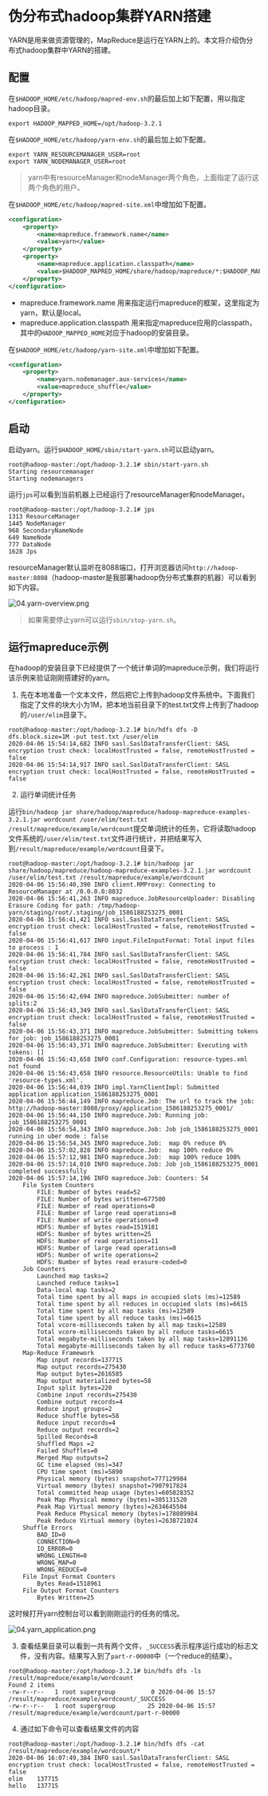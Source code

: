 # 伪分布式hadoop集群YARN搭建

YARN是用来做资源管理的，MapReduce是运行在YARN上的。本文将介绍伪分布式hadoop集群中YARN的搭建。

## 配置

在`$HADOOP_HOME/etc/hadoop/mapred-env.sh`的最后加上如下配置，用以指定hadoop目录。

```text
export HADOOP_MAPPED_HOME=/opt/hadoop-3.2.1
```

在`$HADOOP_HOME/etc/hadoop/yarn-env.sh`的最后加上如下配置。

```text
export YARN_RESOURCEMANAGER_USER=root
export YARN_NODEMANAGER_USER=root
```

> yarn中有resourceManager和nodeManager两个角色，上面指定了运行这两个角色的用户。

在`$HADOOP_HOME/etc/hadoop/mapred-site.xml`中增加如下配置。

```xml
<configuration>
    <property>
        <name>mapreduce.framework.name</name>
        <value>yarn</value>
    </property>
    <property>
        <name>mapreduce.application.classpath</name>
        <value>$HADOOP_MAPRED_HOME/share/hadoop/mapreduce/*:$HADOOP_MAPRED_HOME/share/hadoop/mapreduce/lib/*</value>
    </property>
</configuration>
```

* mapreduce.framework.name 用来指定运行mapreduce的框架，这里指定为yarn，默认是local。
* mapreduce.application.classpath 用来指定mapreduce应用的classpath，其中的`HADOOP_MAPPED_HOME`对应于hadoop的安装目录。


在`$HADOOP_HOME/etc/hadoop/yarn-site.xml`中增加如下配置。

```xml
<configuration>
    <property>
        <name>yarn.nodemanager.aux-services</name>
        <value>mapreduce_shuffle</value>
    </property>
</configuration>
```

## 启动

启动yarn。运行`$HADOOP_HOME/sbin/start-yarn.sh`可以启动yarn。

```shell
root@hadoop-master:/opt/hadoop-3.2.1# sbin/start-yarn.sh 
Starting resourcemanager
Starting nodemanagers
```

运行`jps`可以看到当前机器上已经运行了resourceManager和nodeManager。

```shell
root@hadoop-master:/opt/hadoop-3.2.1# jps
1313 ResourceManager
1445 NodeManager
968 SecondaryNameNode
649 NameNode
777 DataNode
1628 Jps
```

resourceManager默认监听在8088端口，打开浏览器访问`http://hadoop-master:8088`（hadoop-master是我部署hadoop伪分布式集群的机器）可以看到如下内容。

![04.yarn-overview.png](image/04.yarn-overview.png)

> 如果需要停止yarn可以运行`sbin/stop-yarn.sh`。

## 运行mapreduce示例

在hadoop的安装目录下已经提供了一个统计单词的mapreduce示例，我们将运行该示例来验证刚刚搭建好的yarn。

1. 先在本地准备一个文本文件，然后把它上传到hadoop文件系统中。下面我们指定了文件的块大小为1M，把本地当前目录下的test.txt文件上传到了hadoop的`/user/elim`目录下。

```shell
root@hadoop-master:/opt/hadoop-3.2.1# bin/hdfs dfs -D dfs.block.size=1M -put test.txt /user/elim
2020-04-06 15:54:14,682 INFO sasl.SaslDataTransferClient: SASL encryption trust check: localHostTrusted = false, remoteHostTrusted = false
2020-04-06 15:54:14,917 INFO sasl.SaslDataTransferClient: SASL encryption trust check: localHostTrusted = false, remoteHostTrusted = false
```

2. 运行单词统计任务

运行`bin/hadoop jar share/hadoop/mapreduce/hadoop-mapreduce-examples-3.2.1.jar wordcount /user/elim/test.txt /result/mapreduce/example/wordcount`提交单词统计的任务，它将读取hadoop文件系统的`/user/elim/test.txt`文件进行统计，并把结果写入到`/result/mapreduce/example/wordcount`目录下。

```shell
root@hadoop-master:/opt/hadoop-3.2.1# bin/hadoop jar share/hadoop/mapreduce/hadoop-mapreduce-examples-3.2.1.jar wordcount /user/elim/test.txt /result/mapreduce/example/wordcount
2020-04-06 15:56:40,390 INFO client.RMProxy: Connecting to ResourceManager at /0.0.0.0:8032
2020-04-06 15:56:41,263 INFO mapreduce.JobResourceUploader: Disabling Erasure Coding for path: /tmp/hadoop-yarn/staging/root/.staging/job_1586188253275_0001
2020-04-06 15:56:41,421 INFO sasl.SaslDataTransferClient: SASL encryption trust check: localHostTrusted = false, remoteHostTrusted = false
2020-04-06 15:56:41,617 INFO input.FileInputFormat: Total input files to process : 1
2020-04-06 15:56:41,784 INFO sasl.SaslDataTransferClient: SASL encryption trust check: localHostTrusted = false, remoteHostTrusted = false
2020-04-06 15:56:42,261 INFO sasl.SaslDataTransferClient: SASL encryption trust check: localHostTrusted = false, remoteHostTrusted = false
2020-04-06 15:56:42,694 INFO mapreduce.JobSubmitter: number of splits:2
2020-04-06 15:56:43,349 INFO sasl.SaslDataTransferClient: SASL encryption trust check: localHostTrusted = false, remoteHostTrusted = false
2020-04-06 15:56:43,371 INFO mapreduce.JobSubmitter: Submitting tokens for job: job_1586188253275_0001
2020-04-06 15:56:43,371 INFO mapreduce.JobSubmitter: Executing with tokens: []
2020-04-06 15:56:43,658 INFO conf.Configuration: resource-types.xml not found
2020-04-06 15:56:43,658 INFO resource.ResourceUtils: Unable to find 'resource-types.xml'.
2020-04-06 15:56:44,039 INFO impl.YarnClientImpl: Submitted application application_1586188253275_0001
2020-04-06 15:56:44,149 INFO mapreduce.Job: The url to track the job: http://hadoop-master:8088/proxy/application_1586188253275_0001/
2020-04-06 15:56:44,150 INFO mapreduce.Job: Running job: job_1586188253275_0001
2020-04-06 15:56:54,343 INFO mapreduce.Job: Job job_1586188253275_0001 running in uber mode : false
2020-04-06 15:56:54,345 INFO mapreduce.Job:  map 0% reduce 0%
2020-04-06 15:57:02,828 INFO mapreduce.Job:  map 100% reduce 0%
2020-04-06 15:57:12,981 INFO mapreduce.Job:  map 100% reduce 100%
2020-04-06 15:57:14,010 INFO mapreduce.Job: Job job_1586188253275_0001 completed successfully
2020-04-06 15:57:14,196 INFO mapreduce.Job: Counters: 54
	File System Counters
		FILE: Number of bytes read=52
		FILE: Number of bytes written=677500
		FILE: Number of read operations=0
		FILE: Number of large read operations=0
		FILE: Number of write operations=0
		HDFS: Number of bytes read=1519181
		HDFS: Number of bytes written=25
		HDFS: Number of read operations=11
		HDFS: Number of large read operations=0
		HDFS: Number of write operations=2
		HDFS: Number of bytes read erasure-coded=0
	Job Counters 
		Launched map tasks=2
		Launched reduce tasks=1
		Data-local map tasks=2
		Total time spent by all maps in occupied slots (ms)=12589
		Total time spent by all reduces in occupied slots (ms)=6615
		Total time spent by all map tasks (ms)=12589
		Total time spent by all reduce tasks (ms)=6615
		Total vcore-milliseconds taken by all map tasks=12589
		Total vcore-milliseconds taken by all reduce tasks=6615
		Total megabyte-milliseconds taken by all map tasks=12891136
		Total megabyte-milliseconds taken by all reduce tasks=6773760
	Map-Reduce Framework
		Map input records=137715
		Map output records=275430
		Map output bytes=2616585
		Map output materialized bytes=58
		Input split bytes=220
		Combine input records=275430
		Combine output records=4
		Reduce input groups=2
		Reduce shuffle bytes=58
		Reduce input records=4
		Reduce output records=2
		Spilled Records=8
		Shuffled Maps =2
		Failed Shuffles=0
		Merged Map outputs=2
		GC time elapsed (ms)=347
		CPU time spent (ms)=5890
		Physical memory (bytes) snapshot=777129984
		Virtual memory (bytes) snapshot=7907917824
		Total committed heap usage (bytes)=605028352
		Peak Map Physical memory (bytes)=305131520
		Peak Map Virtual memory (bytes)=2634645504
		Peak Reduce Physical memory (bytes)=178089984
		Peak Reduce Virtual memory (bytes)=2638721024
	Shuffle Errors
		BAD_ID=0
		CONNECTION=0
		IO_ERROR=0
		WRONG_LENGTH=0
		WRONG_MAP=0
		WRONG_REDUCE=0
	File Input Format Counters 
		Bytes Read=1518961
	File Output Format Counters 
		Bytes Written=25
```

这时候打开yarn控制台可以看到刚刚运行的任务的情况。

![04.yarn_application.png](04.yarn_application.png)

3. 查看结果目录可以看到一共有两个文件，`_SUCCESS`表示程序运行成功的标志文件，没有内容。结果写入到了`part-r-00000`中（一个reduce的结果）。

```shell
root@hadoop-master:/opt/hadoop-3.2.1# bin/hdfs dfs -ls /result/mapreduce/example/wordcount
Found 2 items
-rw-r--r--   1 root supergroup          0 2020-04-06 15:57 /result/mapreduce/example/wordcount/_SUCCESS
-rw-r--r--   1 root supergroup         25 2020-04-06 15:57 /result/mapreduce/example/wordcount/part-r-00000
```

4. 通过如下命令可以查看结果文件的内容

```shell
root@hadoop-master:/opt/hadoop-3.2.1# bin/hdfs dfs -cat /result/mapreduce/example/wordcount/*
2020-04-06 16:07:49,384 INFO sasl.SaslDataTransferClient: SASL encryption trust check: localHostTrusted = false, remoteHostTrusted = false
elim	137715
hello	137715
```



